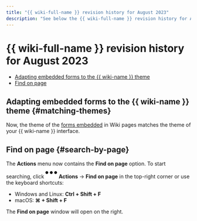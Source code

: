 ```yaml
---
title: "{{ wiki-full-name }} revision history for August 2023"
description: "See below the {{ wiki-full-name }} revision history for August 2023."
---
```


# {{ wiki-full-name }} revision history for August 2023

* [Adapting embedded forms to the {{ wiki-name }} theme](#matching-themes)
* [Find on page](#search-by-page)

## Adapting embedded forms to the {{ wiki-name }} theme {#matching-themes}

Now, the theme of the [forms embedded](../actions/forms.md) in Wiki pages matches the theme of your {{ wiki-name }} interface.

## Find on page {#search-by-page}

The **Actions** menu now contains the **Find on page** option. To start searching, click ![](../../_assets/wiki/svg/actions-icon.svg) **Actions** → **Find on page** in the top-right corner or use the keyboard shortcuts:
* Windows and Linux: **Ctrl + Shift + F**
* macOS: **⌘ + Shift + F**

The **Find on page** window will open on the right.
